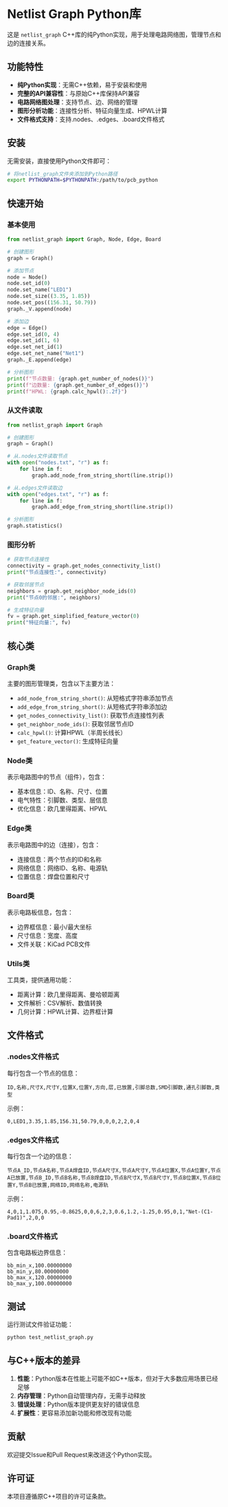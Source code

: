 # Netlist Graph Python库

这是 `netlist_graph` C++库的纯Python实现，用于处理电路网络图，管理节点和边的连接关系。

## 功能特性

- **纯Python实现**：无需C++依赖，易于安装和使用
- **完整的API兼容性**：与原始C++库保持API兼容
- **电路网络图处理**：支持节点、边、网络的管理
- **图形分析功能**：连接性分析、特征向量生成、HPWL计算
- **文件格式支持**：支持.nodes、.edges、.board文件格式

## 安装

无需安装，直接使用Python文件即可：

```bash
# 将netlist_graph文件夹添加到Python路径
export PYTHONPATH=$PYTHONPATH:/path/to/pcb_python
```

## 快速开始

### 基本使用

```python
from netlist_graph import Graph, Node, Edge, Board

# 创建图形
graph = Graph()

# 添加节点
node = Node()
node.set_id(0)
node.set_name("LED1")
node.set_size((3.35, 1.85))
node.set_pos((156.31, 50.79))
graph._V.append(node)

# 添加边
edge = Edge()
edge.set_id(0, 4)
edge.set_id(1, 6)
edge.set_net_id(1)
edge.set_net_name("Net1")
graph._E.append(edge)

# 分析图形
print(f"节点数量: {graph.get_number_of_nodes()}")
print(f"边数量: {graph.get_number_of_edges()}")
print(f"HPWL: {graph.calc_hpwl():.2f}")
```

### 从文件读取

```python
from netlist_graph import Graph

# 创建图形
graph = Graph()

# 从.nodes文件读取节点
with open("nodes.txt", "r") as f:
    for line in f:
        graph.add_node_from_string_short(line.strip())

# 从.edges文件读取边
with open("edges.txt", "r") as f:
    for line in f:
        graph.add_edge_from_string_short(line.strip())

# 分析图形
graph.statistics()
```

### 图形分析

```python
# 获取节点连接性
connectivity = graph.get_nodes_connectivity_list()
print("节点连接性:", connectivity)

# 获取邻居节点
neighbors = graph.get_neighbor_node_ids(0)
print("节点0的邻居:", neighbors)

# 生成特征向量
fv = graph.get_simplified_feature_vector(0)
print("特征向量:", fv)
```

## 核心类

### Graph类

主要的图形管理类，包含以下主要方法：

- `add_node_from_string_short()`: 从短格式字符串添加节点
- `add_edge_from_string_short()`: 从短格式字符串添加边
- `get_nodes_connectivity_list()`: 获取节点连接性列表
- `get_neighbor_node_ids()`: 获取邻居节点ID
- `calc_hpwl()`: 计算HPWL（半周长线长）
- `get_feature_vector()`: 生成特征向量

### Node类

表示电路图中的节点（组件），包含：

- 基本信息：ID、名称、尺寸、位置
- 电气特性：引脚数、类型、层信息
- 优化信息：欧几里得距离、HPWL

### Edge类

表示电路图中的边（连接），包含：

- 连接信息：两个节点的ID和名称
- 网络信息：网络ID、名称、电源轨
- 位置信息：焊盘位置和尺寸

### Board类

表示电路板信息，包含：

- 边界框信息：最小/最大坐标
- 尺寸信息：宽度、高度
- 文件关联：KiCad PCB文件

### Utils类

工具类，提供通用功能：

- 距离计算：欧几里得距离、曼哈顿距离
- 文件解析：CSV解析、数值转换
- 几何计算：HPWL计算、边界框计算

## 文件格式

### .nodes文件格式

每行包含一个节点的信息：
```
ID,名称,尺寸X,尺寸Y,位置X,位置Y,方向,层,已放置,引脚总数,SMD引脚数,通孔引脚数,类型
```

示例：
```
0,LED1,3.35,1.85,156.31,50.79,0,0,0,2,2,0,4
```

### .edges文件格式

每行包含一个边的信息：
```
节点A_ID,节点A名称,节点A焊盘ID,节点A尺寸X,节点A尺寸Y,节点A位置X,节点A位置Y,节点A已放置,节点B_ID,节点B名称,节点B焊盘ID,节点B尺寸X,节点B尺寸Y,节点B位置X,节点B位置Y,节点B已放置,网络ID,网络名称,电源轨
```

示例：
```
4,0,1,1.075,0.95,-0.8625,0,0,6,2,3,0.6,1.2,-1.25,0.95,0,1,"Net-(C1-Pad1)",2,0,0
```

### .board文件格式

包含电路板边界信息：
```
bb_min_x,100.00000000
bb_min_y,80.00000000
bb_max_x,120.00000000
bb_max_y,100.00000000
```

## 测试

运行测试文件验证功能：

```bash
python test_netlist_graph.py
```

## 与C++版本的差异

1. **性能**：Python版本在性能上可能不如C++版本，但对于大多数应用场景已经足够
2. **内存管理**：Python自动管理内存，无需手动释放
3. **错误处理**：Python版本提供更友好的错误信息
4. **扩展性**：更容易添加新功能和修改现有功能

## 贡献

欢迎提交Issue和Pull Request来改进这个Python实现。

## 许可证

本项目遵循原C++项目的许可证条款。 